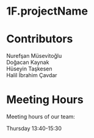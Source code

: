# 1F.projectName



# Contributors
Nurefşan Müsevitoğlu  
Doğacan Kaynak  
Hüseyin Taşkesen  
Halil İbrahim Çavdar


# Meeting Hours  
Meeting hours of our team:  

Thursday 13:40-15:30



